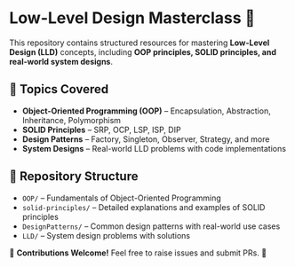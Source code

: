 # Low-Level Design Masterclass 🚀  

This repository contains structured resources for mastering **Low-Level Design (LLD)** concepts, including **OOP principles, SOLID principles, and real-world system designs**.

## 📌 Topics Covered  
- **Object-Oriented Programming (OOP)** – Encapsulation, Abstraction, Inheritance, Polymorphism  
- **SOLID Principles** – SRP, OCP, LSP, ISP, DIP  
- **Design Patterns** – Factory, Singleton, Observer, Strategy, and more  
- **System Designs** – Real-world LLD problems with code implementations  

## 📂 Repository Structure  
- `OOP/` – Fundamentals of Object-Oriented Programming  
- `solid-principles/` – Detailed explanations and examples of SOLID principles  
- `DesignPatterns/` – Common design patterns with real-world use cases  
- `LLD/` – System design problems with solutions  

🔹 **Contributions Welcome!** Feel free to raise issues and submit PRs. 🚀  
